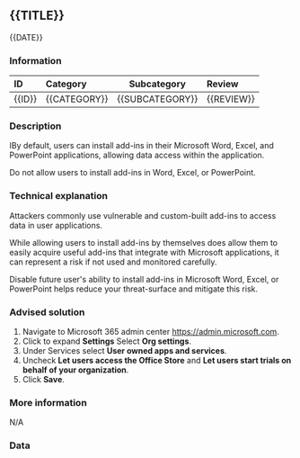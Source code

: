 ## {{TITLE}}

{{DATE}}

###  Information

| ID     | Category     | Subcategory     | Review     |
| :----- | :----------- | --------------- | :--------- |
| {{ID}} | {{CATEGORY}} | {{SUBCATEGORY}} | {{REVIEW}} |

### Description

IBy default, users can install add-ins in their Microsoft Word, Excel, and PowerPoint applications, allowing data access within the application. 

Do not allow users to install add-ins in Word, Excel, or PowerPoint.

### Technical explanation

Attackers commonly use vulnerable and custom-built add-ins to access data in user applications. 

While allowing users to install add-ins by themselves does allow them to easily acquire useful add-ins that integrate with Microsoft applications, it can represent a risk if not used and monitored carefully. 

Disable future user's ability to install add-ins in Microsoft Word, Excel, or PowerPoint helps reduce your threat-surface and mitigate this risk.

### Advised solution

1. Navigate to Microsoft 365 admin center https://admin.microsoft.com. 
2. Click to expand **Settings** Select **Org settings**. 
3. Under Services select **User owned apps and services**. 
4. Uncheck **Let users access the Office Store** and **Let users start trials on behalf of your organization**. 
5. Click **Save**. 

### More information

N/A

### Data